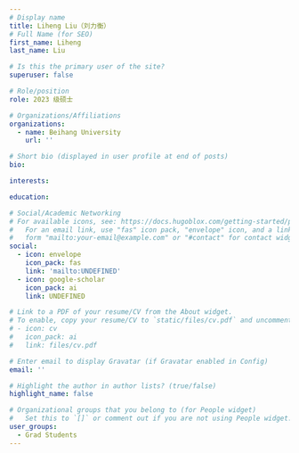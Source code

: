 ```yaml
---
# Display name
title: Liheng Liu（刘力衡）
# Full Name (for SEO)
first_name: Liheng
last_name: Liu

# Is this the primary user of the site?
superuser: false

# Role/position
role: 2023 级硕士

# Organizations/Affiliations
organizations:
  - name: Beihang University
    url: ''

# Short bio (displayed in user profile at end of posts)
bio: 

interests:

education:

# Social/Academic Networking
# For available icons, see: https://docs.hugoblox.com/getting-started/page-builder/#icons
#   For an email link, use "fas" icon pack, "envelope" icon, and a link in the
#   form "mailto:your-email@example.com" or "#contact" for contact widget.
social:
  - icon: envelope
    icon_pack: fas
    link: 'mailto:UNDEFINED'
  - icon: google-scholar
    icon_pack: ai
    link: UNDEFINED

# Link to a PDF of your resume/CV from the About widget.
# To enable, copy your resume/CV to `static/files/cv.pdf` and uncomment the lines below.
# - icon: cv
#   icon_pack: ai
#   link: files/cv.pdf

# Enter email to display Gravatar (if Gravatar enabled in Config)
email: ''

# Highlight the author in author lists? (true/false)
highlight_name: false

# Organizational groups that you belong to (for People widget)
#   Set this to `[]` or comment out if you are not using People widget.
user_groups:
  - Grad Students
---
```

